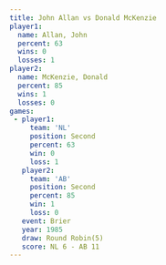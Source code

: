 ```yaml
---
title: John Allan vs Donald McKenzie
player1:                
  name: Allan, John     
  percent: 63           
  wins: 0               
  losses: 1             
player2:                
  name: McKenzie, Donald
  percent: 85           
  wins: 1               
  losses: 0             
games:
 - player1:          
     team: 'NL'      
     position: Second
     percent: 63     
     win: 0          
     loss: 1         
   player2:          
     team: 'AB'      
     position: Second
     percent: 85     
     win: 1          
     loss: 0         
   event: Brier        
   year: 1985          
   draw: Round Robin(5)
   score: NL 6 - AB 11 
---
```

